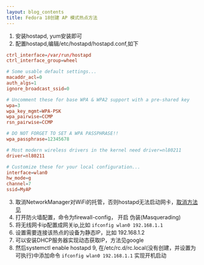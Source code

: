 ```yaml
---
layout: blog_contents
title: Fedora 18创建 AP 模式热点方法
---
```


1. 安装hostapd, yum安装即可
2. 配置hostapd,编辑/etc/hostapd/hostapd.conf,如下

```conf
ctrl_interface=/var/run/hostapd
ctrl_interface_group=wheel

# Some usable default settings...
macaddr_acl=0
auth_algs=1
ignore_broadcast_ssid=0

# Uncomment these for base WPA & WPA2 support with a pre-shared key
wpa=3
wpa_key_mgmt=WPA-PSK
wpa_pairwise=CCMP
rsn_pairwise=CCMP

# DO NOT FORGET TO SET A WPA PASSPHRASE!!
wpa_passphrase=12345678

# Most modern wireless drivers in the kernel need driver=nl80211
driver=nl80211

# Customize these for your local configuration...
interface=wlan0
hw_mode=g
channel=7
ssid=MyAP
```

3. 取消NetworkManager对WiFi的托管，否则hostapd无法启动网卡，[取消方法见](https://wiki.archlinux.org/index.php/Software_Access_Point#NetworkManager_is_interfering)
4. 打开防火墙配置，命令为firewall-config， 开启 伪装(Masquerading)
5. 将无线网卡ip配置成网关ip,比如 `ifconfig wlan0 192.168.1.1`
6. 设置需要连接该热点的设备为静态IP，比如 192.168.1.2
7. 可以安装DHCP服务器实现动态获取IP，方法见google
8. 然后systemctl enable hostapd
9, 在/etc/rc.d/rc.local(没有创建，并设置为可执行)中添加命令 `ifconfig wlan0 192.168.1.1` 实现开机启动
